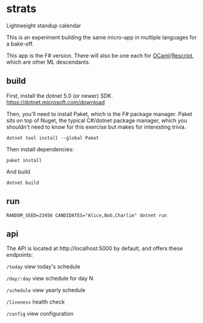 # strats
Lightweight standup calendar

This is an experiment building the same micro-app in multiple languages for a bake-off.

This app is the F# version. There will also be one each for [OCaml](https://github.com/scally/strats-ocaml)/[Rescript](https://github.com/scally/strats-rescript), which are other ML descendants.

## build

First, install the dotnet 5.0 (or newer) SDK. https://dotnet.microsoft.com/download

Then, you'll need to install Paket, which is the F# package manager. Paket sits on top of Nuget, the typical C#/dotnet package manager, which you shouldn't need to know for this exercise but makes for interesting trivia.

`dotnet tool install --global Paket`

Then install dependencies:

`paket install`

And build 

`dotnet build`

## run

`RANDOM_SEED=23456 CANDIDATES="Alice,Bob,Charlie" dotnet run`

## api

The API is located at http://localhost:5000 by default, and offers these endpoints:

`/today` view today's schedule

`/day/:day` view schedule for day N

`/schedule` view yearly schedule

`/liveness` health check

`/config` view configuration
